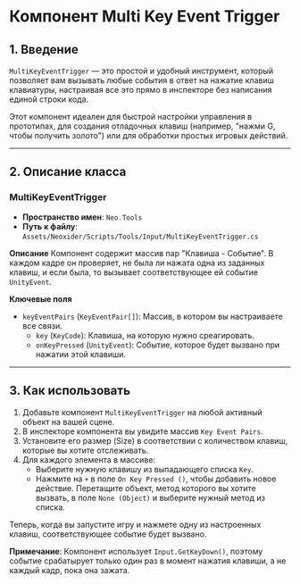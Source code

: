 # Компонент Multi Key Event Trigger

## 1. Введение

`MultiKeyEventTrigger` — это простой и удобный инструмент, который позволяет вам вызывать любые события в ответ на нажатие клавиш клавиатуры, настраивая все это прямо в инспекторе без написания единой строки кода. 

Этот компонент идеален для быстрой настройки управления в прототипах, для создания отладочных клавиш (например, "нажми G, чтобы получить золото") или для обработки простых игровых действий.

---

## 2. Описание класса

### MultiKeyEventTrigger
- **Пространство имен**: `Neo.Tools`
- **Путь к файлу**: `Assets/Neoxider/Scripts/Tools/Input/MultiKeyEventTrigger.cs`

**Описание**
Компонент содержит массив пар "Клавиша - Событие". В каждом кадре он проверяет, не была ли нажата одна из заданных клавиш, и если была, то вызывает соответствующее ей событие `UnityEvent`.

**Ключевые поля**
- `keyEventPairs` (`KeyEventPair[]`): Массив, в котором вы настраиваете все связи.
  - `key` (`KeyCode`): Клавиша, на которую нужно среагировать.
  - `onKeyPressed` (`UnityEvent`): Событие, которое будет вызвано при нажатии этой клавиши.

---

## 3. Как использовать

1.  Добавьте компонент `MultiKeyEventTrigger` на любой активный объект на вашей сцене.
2.  В инспекторе компонента вы увидите массив `Key Event Pairs`.
3.  Установите его размер (Size) в соответствии с количеством клавиш, которые вы хотите отслеживать.
4.  Для каждого элемента в массиве:
    - Выберите нужную клавишу из выпадающего списка `Key`.
    - Нажмите на `+` в поле `On Key Pressed ()`, чтобы добавить новое действие. Перетащите объект, метод которого вы хотите вызвать, в поле `None (Object)` и выберите нужный метод из списка.

Теперь, когда вы запустите игру и нажмете одну из настроенных клавиш, соответствующее событие будет вызвано.

**Примечание**: Компонент использует `Input.GetKeyDown()`, поэтому событие срабатырует только один раз в момент нажатия клавиши, а не каждый кадр, пока она зажата.
